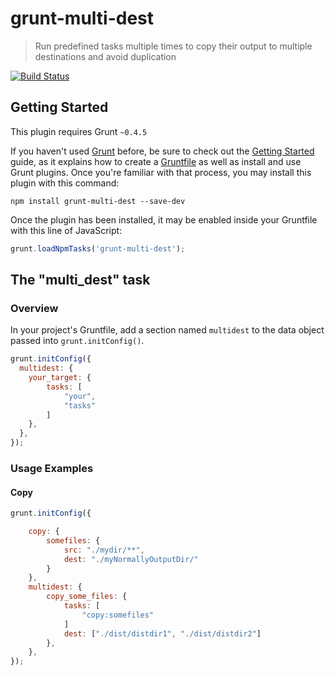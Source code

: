 # grunt-multi-dest

> Run predefined tasks multiple times to copy their output to multiple destinations and avoid duplication

[![Build Status](https://travis-ci.org/ErjanGavalji/grunt-multi-dest.svg?branch=master)](https://travis-ci.org/ErjanGavalji)

## Getting Started
This plugin requires Grunt `~0.4.5`

If you haven't used [Grunt](http://gruntjs.com/) before, be sure to check out the [Getting Started](http://gruntjs.com/getting-started) guide, as it explains how to create a [Gruntfile](http://gruntjs.com/sample-gruntfile) as well as install and use Grunt plugins. Once you're familiar with that process, you may install this plugin with this command:

```shell
npm install grunt-multi-dest --save-dev
```

Once the plugin has been installed, it may be enabled inside your Gruntfile with this line of JavaScript:

```js
grunt.loadNpmTasks('grunt-multi-dest');
```

## The "multi_dest" task

### Overview
In your project's Gruntfile, add a section named `multidest` to the data object passed into `grunt.initConfig()`.

```js
grunt.initConfig({
  multidest: {
    your_target: {
        tasks: [
            "your",
            "tasks"
        ]
    },
  },
});
```

### Usage Examples

#### Copy

```js
grunt.initConfig({

    copy: {
        somefiles: {
            src: "./mydir/**",
            dest: "./myNormallyOutputDir/"
        }
    },
    multidest: {
        copy_some_files: {
            tasks: [
                "copy:somefiles"
            ]
            dest: ["./dist/distdir1", "./dist/distdir2"]
        },
    },
});
```

